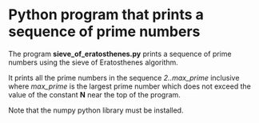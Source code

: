 # Python program that prints a sequence of prime numbers

The program **sieve_of_eratosthenes.py** prints a sequence of prime numbers 
using the sieve of Eratosthenes algorithm.

It prints all the prime numbers in the sequence *2..max_prime* inclusive where 
*max_prime* is the largest prime number which does not exceed the value of the
constant **N** near the top of the program.

Note that the numpy python library must be installed.
